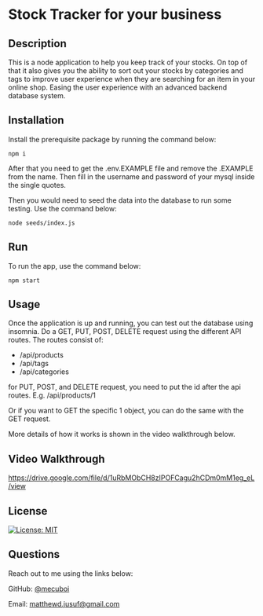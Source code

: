 # Stock Tracker for your business

## Description

This is a node application to help you keep track of your stocks. On top of that it also gives you the ability to sort out your stocks by categories and tags to improve user experience when they are searching for an item in your online shop. Easing the user experience with an advanced backend database system.

## Installation

Install the prerequisite package by running the command below:
```
npm i
```

After that you need to get the .env.EXAMPLE file and remove the .EXAMPLE from the name. Then fill in the username and password of your mysql inside the single quotes.

Then you would need to seed the data into the database to run some testing. Use the command below:
```
node seeds/index.js
```

## Run

To run the app, use the command below:
```
npm start
```

## Usage

Once the application is up and running, you can test out the database using insomnia. Do a GET, PUT, POST, DELETE request using the different API routes. The routes consist of:
- /api/products
- /api/tags
- /api/categories

for PUT, POST, and DELETE request, you need to put the id after the api routes. E.g. /api/products/1

Or if you want to GET the specific 1 object, you can do the same with the GET request.

More details of how it works is shown in the video walkthrough below.


## Video Walkthrough

https://drive.google.com/file/d/1uRbMObCH8zIPOFCagu2hCDm0mM1eg_eL/view

## License

[![License: MIT](https://img.shields.io/badge/License-MIT-yellow.svg)](https://github.com/mecuboi/ecommerce-stocktracker/blob/main/LICENSE)


## Questions

Reach out to me using the links below:

GitHub: [@mecuboi](https://github.com/mecuboi)

Email: matthewd.jusuf@gmail.com

